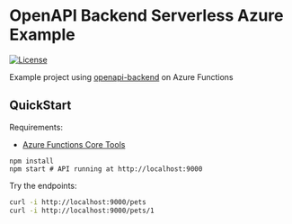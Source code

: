 # OpenAPI Backend Serverless Azure Example
[![License](http://img.shields.io/:license-mit-blue.svg)](http://anttiviljami.mit-license.org)

Example project using [openapi-backend](https://github.com/openapistack/openapi-backend) on Azure Functions

## QuickStart

Requirements:
- [Azure Functions Core Tools](https://github.com/Azure/azure-functions-core-tools)

```
npm install
npm start # API running at http://localhost:9000
```

Try the endpoints:

```bash
curl -i http://localhost:9000/pets
curl -i http://localhost:9000/pets/1
```

